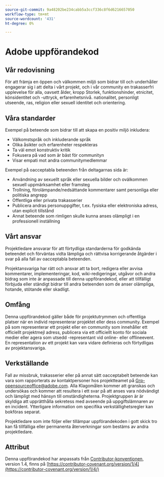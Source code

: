 ```yaml
---
source-git-commit: 9a48202be234cabb5a3ccf336c8f6d6216657050
workflow-type: tm+mt
source-wordcount: '431'
ht-degree: 0%

---
```

# Adobe uppförandekod

## Vår redovisning

För att främja en öppen och välkommen miljö
som bidrar till och underhåller engagerar sig i att delta i vårt projekt, och
i vår community en trakasserfri upplevelse för alla, oavsett ålder, kropp
Storlek, funktionshinder, etnicitet, könsidentitet och -uttryck, erfarenhetsnivå.
nationalitet, personligt utseende, ras, religion eller sexuell identitet och
orientering.

## Våra standarder

Exempel på beteende som bidrar till att skapa en positiv miljö
inkludera:

* Välkomstspråk och inkluderande språk
* Olika åsikter och erfarenheter respekteras
* Ta väl emot konstruktiv kritik
* Fokusera på vad som är bäst för communityn
* Visar empati mot andra communitymedlemmar

Exempel på oacceptabla beteenden från deltagarnas sida är:

* Användning av sexuellt språk eller sexuella bilder och ovälkommen sexuell uppmärksamhet eller
framsteg
* Trollning, förolämpande/nedsättande kommentarer samt personliga eller politiska angrepp
* Offentliga eller privata trakasserier
* Publicera andras personuppgifter, t.ex. fysiska eller elektroniska
adress, utan explicit tillstånd
* Annat beteende som rimligen skulle kunna anses olämpligt i en
professionell inställning

## Vårt ansvar

Projektledare ansvarar för att förtydliga standarderna för godkända
beteendet och förväntas vidta lämpliga och rättvisa korrigerande åtgärder i
svar på alla fall av oacceptabla beteenden.

Projektansvariga har rätt och ansvar att ta bort, redigera eller
avvisa kommentarer, implementeringar, kod, wiki-redigeringar, utgåvor och andra bidrag
som inte är anpassade till denna uppförandekod, eller att tillfälligt förbjuda eller
ständigt bidrar till andra beteenden som de anser olämpliga,
hotande, stötande eller skadligt.

## Omfång

Denna uppförandekod gäller både för projektutrymmen och offentliga platser
när en individ representerar projektet eller dess community. Exempel på
som representerar ett projekt eller en community som innehåller ett officiellt projektmejl
adress, publicera via ett officiellt konto för sociala medier eller agera som utsedd
-representant vid online- eller offlineevent. En representation av ett projekt kan vara
vidare definieras och förtydligas av projektansvariga.

## Verkställande

Fall av missbruk, trakasserier eller på annat sätt oacceptabelt beteende kan vara
som rapporterats av kontaktpersoner hos projektteamet på Grp-opensourceoffice@adobe.com. Alla
Klagomålen kommer att granskas och undersökas och kommer att resultera i ett svar på att
anses vara nödvändigt och lämpligt med hänsyn till omständigheterna. Projektgruppen är
är skyldiga att upprätthålla sekretess med avseende på uppgiftslämnaren av en incident.
Ytterligare information om specifika verkställighetsregler kan bokföras separat.

Projektledare som inte följer eller tillämpar uppförandekoden i gott skick
tro kan få tillfälliga eller permanenta återverkningar som bestäms av andra
projektledare.

## Attribut

Denna uppförandekod har anpassats från [Contributor-konventionen](https://contributor-covenant.org), version 1.4,
finns på [https://contributor-covenant.org/version/1/4](https://contributor-covenant.org/version/1/4/)
